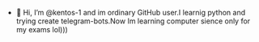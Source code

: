 - 👋 Hi, I’m @kentos-1 and im ordinary GitHub user.I learnig python and trying create telegram-bots.Now Im learning computer sience only for my exams lol)))

<!---
kentos-1/kentos-1 is a ✨ special ✨ repository because its `README.md` (this file) appears on your GitHub profile.
You can click the Preview link to take a look at your changes.
--->
